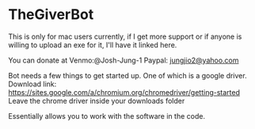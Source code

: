 # TheGiverBot


This is only for mac users currently, if I get more support or if anyone is willing to upload an exe for it, I'll have it linked here.

You can donate at Venmo:@Josh-Jung-1
                  Paypal: jungjio2@yahoo.com

Bot needs a few things to get started up.
  One of which is a google driver.
  Download link: https://sites.google.com/a/chromium.org/chromedriver/getting-started
  Leave the chrome driver inside your downloads folder
  
  Essentially allows you to work with the software in the code.
  
